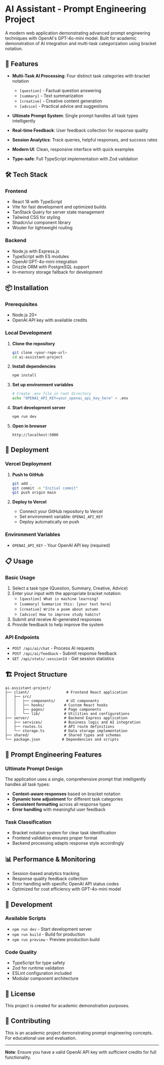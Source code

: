 # AI Assistant - Prompt Engineering Project

A modern web application demonstrating advanced prompt engineering techniques with OpenAI's GPT-4o-mini model. Built for academic demonstration of AI integration and multi-task categorization using bracket notation.

## 🚀 Features

- **Multi-Task AI Processing**: Four distinct task categories with bracket notation
  - `[question]` - Factual question answering
  - `[summary]` - Text summarization
  - `[creative]` - Creative content generation
  - `[advice]` - Practical advice and suggestions

- **Ultimate Prompt System**: Single prompt handles all task types intelligently
- **Real-time Feedback**: User feedback collection for response quality
- **Session Analytics**: Track queries, helpful responses, and success rates
- **Modern UI**: Clean, responsive interface with quick examples
- **Type-safe**: Full TypeScript implementation with Zod validation

## 🛠️ Tech Stack

### Frontend
- React 18 with TypeScript
- Vite for fast development and optimized builds
- TanStack Query for server state management
- Tailwind CSS for styling
- Shadcn/ui component library
- Wouter for lightweight routing

### Backend
- Node.js with Express.js
- TypeScript with ES modules
- OpenAI GPT-4o-mini integration
- Drizzle ORM with PostgreSQL support
- In-memory storage fallback for development

## 📦 Installation

### Prerequisites
- Node.js 20+ 
- OpenAI API key with available credits

### Local Development

1. **Clone the repository**
   ```bash
   git clone <your-repo-url>
   cd ai-assistant-project
   ```

2. **Install dependencies**
   ```bash
   npm install
   ```

3. **Set up environment variables**
   ```bash
   # Create .env file in root directory
   echo "OPENAI_API_KEY=your_openai_api_key_here" > .env
   ```

4. **Start development server**
   ```bash
   npm run dev
   ```

5. **Open in browser**
   ```
   http://localhost:5000
   ```

## 🚀 Deployment

### Vercel Deployment

1. **Push to GitHub**
   ```bash
   git add .
   git commit -m "Initial commit"
   git push origin main
   ```

2. **Deploy to Vercel**
   - Connect your GitHub repository to Vercel
   - Set environment variable: `OPENAI_API_KEY`
   - Deploy automatically on push

### Environment Variables
- `OPENAI_API_KEY` - Your OpenAI API key (required)

## 📋 Usage

### Basic Usage
1. Select a task type (Question, Summary, Creative, Advice)
2. Enter your input with the appropriate bracket notation:
   - `[question] What is machine learning?`
   - `[summary] Summarize this: [your text here]`
   - `[creative] Write a poem about autumn`
   - `[advice] How to improve study habits?`
3. Submit and receive AI-generated responses
4. Provide feedback to help improve the system

### API Endpoints
- `POST /api/ai/chat` - Process AI requests
- `POST /api/ai/feedback` - Submit response feedback
- `GET /api/stats/:sessionId` - Get session statistics

## 🏗️ Project Structure

```
ai-assistant-project/
├── client/                 # Frontend React application
│   ├── src/
│   │   ├── components/     # UI components
│   │   ├── hooks/         # Custom React hooks
│   │   ├── pages/         # Page components
│   │   └── lib/           # Utilities and configurations
├── server/                # Backend Express application
│   ├── services/          # Business logic and AI integration
│   ├── routes.ts          # API route definitions
│   └── storage.ts         # Data storage implementation
├── shared/                # Shared types and schemas
└── package.json          # Dependencies and scripts
```

## 🎯 Prompt Engineering Features

### Ultimate Prompt Design
The application uses a single, comprehensive prompt that intelligently handles all task types:

- **Context-aware responses** based on bracket notation
- **Dynamic tone adjustment** for different task categories
- **Consistent formatting** across all response types
- **Error handling** with meaningful user feedback

### Task Classification
- Bracket notation system for clear task identification
- Frontend validation ensures proper format
- Backend processing adapts response style accordingly

## 📊 Performance & Monitoring

- Session-based analytics tracking
- Response quality feedback collection
- Error handling with specific OpenAI API status codes
- Optimized for cost efficiency with GPT-4o-mini model

## 🔧 Development

### Available Scripts
- `npm run dev` - Start development server
- `npm run build` - Build for production
- `npm run preview` - Preview production build

### Code Quality
- TypeScript for type safety
- Zod for runtime validation
- ESLint configuration included
- Modular component architecture

## 📄 License

This project is created for academic demonstration purposes.

## 🤝 Contributing

This is an academic project demonstrating prompt engineering concepts. For educational use and evaluation.

---

**Note**: Ensure you have a valid OpenAI API key with sufficient credits for full functionality.